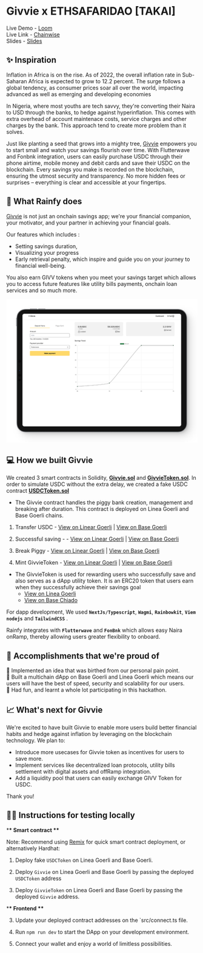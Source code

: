 # Givvie x ETHSAFARIDAO [TAKAI]

Live Demo - [Loom](https://www.loom.com) <br />
Live Link - [Chainwise](https://rainfy.vercel.app) <br />
Slides - [Slides](https://givvie.vercel.app/GivvieSlides.pdf)

## ✨ Inspiration

Inflation in Africa is on the rise. As of 2022, the overall inflation rate in Sub-Saharan Africa is expected to grow to 12.2 percent. The surge follows a global tendency, as consumer prices soar all over the world, impacting advanced as well as emerging and developing economies

In Nigeria, where most youths are tech savvy, they're converting their Naira to USD through the banks, to hedge against hyperinflation. This comes with extra overhead of account maintenace costs, service charges and other charges by the bank. This approach tend to create more problem than it solves.

Just like planting a seed that grows into a mighty tree, [Givvie](https://givvie.vercel.app) empowers you to start small and watch your savings flourish over time. With Flutterwave and Fonbnk integration, users can easily purchase USDC through their phone airtime, mobile money and debit cards and save their USDC on the blockchain. Every savings you make is recorded on the blockchain, ensuring the utmost security and transparency. No more hidden fees or surprises – everything is clear and accessible at your fingertips.

## 🍰 What Rainfy does

[Givvie](https://givvie.vercel.app) is not just an onchain savings app; we're your financial companion, your motivator, and your partner in achieving your financial goals.

Our features which includes :

- Setting savings duration,
- Visualizing your progress
- Early retrieval penalty, which inspire and guide you on your journey to financial well-being.

You also earn GIVV tokens when you meet your savings target which allows you to access future features like utility bills payments, onchain loan services and so much more.

![Givvie Dashboard](/public/img/preview.png)

## 💻 How we built Givvie

We created 3 smart contracts in Solidity, [**Givvie.sol**](https://github.com/iamendy/rainfy/blob/main/contracts/Rainfy.sol) and [**GivvieToken.sol**](https://github.com/iamendy/rainfy/blob/main/contracts/RainfyToken.sol). In order to simulate USDC without the extra delay, we created a fake USDC contract [**USDCToken.sol**](https://github.com/iamendy/Givvie/blob/main/contract/USDCToken.sol)

- The Givvie contract handles the piggy bank creation, management and breaking after duration. This contract is deployed on Linea Goerli and Base Goerli chains.

1. Transfer USDC - [View on Linear Goerli](https://) | [View on Base Goerli](https://)

2. Successful saving - - [View on Linear Goerli](https://) | [View on Base Goerli](https://)

3. Break Piggy - [View on Linear Goerli](https://) | [View on Base Goerli](https://)

4. Mint GivvieToken - [View on Linear Goerli](https://) | [View on Base Goerli](https://)

- The GivvieToken is used for rewarding users who successfully save and also serves as a dApp utility token. It is an ERC20 token that users earn when they successfully achieve their savings goal
  - [View on Linea Goerli](https://)
  - [View on Base Chiado](https://)

For dapp development, We used **`NextJs/Typescript`**, **`Wagmi`**, **`Rainbowkit`**, **`Viem`** **`nodejs`** and **`TailwindCSS`** .

Rainfy integrates with **`Flutterwave`** and **`FonBnk`** which allows easy Naira onRamp, thereby allowing users greater flexibility to onboard.

## 🚀 Accomplishments that we're proud of

🍥 Implemented an idea that was birthed from our personal pain point.<br />
🍥 Built a multichain dApp on Base Goerli and Linea Goerli which means our users will have the best of speed, security and scalability for our users. <br />
🍥 Had fun, and learnt a whole lot participating in this hackathon. <br />

## 📈 What's next for Givvie

We're excited to have built Givvie to enable more users build better financial habits and hedge against inflation by leveraging on the blockchain technology. We plan to:

- Introduce more usecases for Givvie token as incentives for users to save more.
- Implement services like decentralized loan protocols, utility bills settlement with digital assets and offRamp integration.
- Add a liquidity pool that users can easily exchange GIVV Token for USDC.

Thank you!

## 🧑‍💻 Instructions for testing locally

\***\* Smart contract \*\***

Note: Recommend using [Remix](https://remix.ethereum.org) for quick smart contract deployment, or alternatively Hardhat:

1. Deploy fake `USDCToken` on Linea Goerli and Base Goerli.

1. Deploy `Givvie` on Linea Goerli and Base Goerli by passing the deployed `USDCToken` address

1. Deploy `GivvieToken` on Linea Goerli and Base Goerli by passing the deployed `Givvie` address.

\***\* Frontend \*\***

3. Update your deployed contract addresses on the `src/connect.ts file.

4. Run `npm run dev` to start the DApp on your development environment.

5. Connect your wallet and enjoy a world of limitless possibilities.
